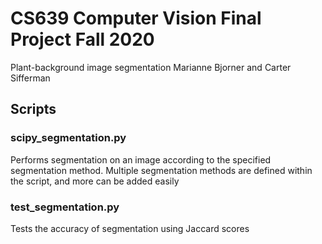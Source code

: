 # CS639 Computer Vision Final Project Fall 2020
Plant-background image segmentation
Marianne Bjorner and Carter Sifferman

## Scripts
### scipy_segmentation.py
Performs segmentation on an image according to the specified segmentation method. Multiple segmentation methods are defined within the script, and more can be added easily

### test_segmentation.py
Tests the accuracy of segmentation using Jaccard scores